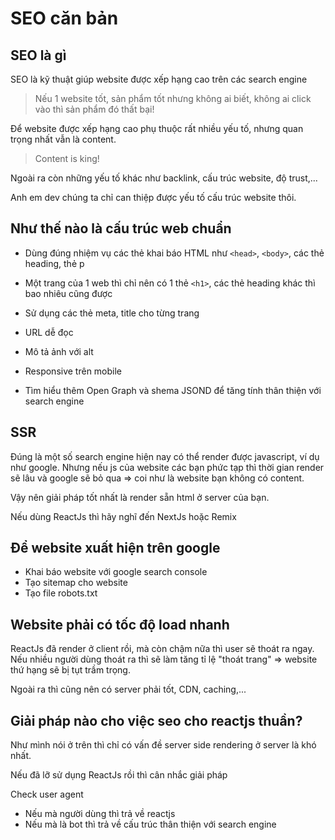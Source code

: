 # SEO căn bản

## SEO là gì

SEO là kỹ thuật giúp website được xếp hạng cao trên các search engine

> Nếu 1 website tốt, sản phẩm tốt nhưng không ai biết, không ai click vào thì sản phẩm đó thất bại!

Để website được xếp hạng cao phụ thuộc rất nhiều yếu tố, nhưng quan trọng nhất vẫn là content.

> Content is king!

Ngoài ra còn những yếu tố khác như backlink, cấu trúc website, độ trust,...

Anh em dev chúng ta chỉ can thiệp được yếu tố cấu trúc website thôi.

## Như thế nào là cấu trúc web chuẩn

- Dùng đúng nhiệm vụ các thẻ khai báo HTML như `<head>`, `<body>`, các thẻ heading, thẻ p
- Một trang của 1 web thì chỉ nên có 1 thẻ `<h1>`, các thẻ heading khác thì bao nhiêu cũng được
- Sử dụng các thẻ meta, title cho từng trang
- URL dễ đọc
- Mô tả ảnh với alt
- Responsive trên mobile

- Tìm hiểu thêm Open Graph và shema JSOND để tăng tính thân thiện với search engine

## SSR

Đúng là một số search engine hiện nay có thể render được javascript, ví dụ như google. Nhưng nếu js của website các bạn phức tạp thì thời gian render sẽ lâu và google sẽ bỏ qua => coi như là website bạn không có content.

Vậy nên giải pháp tốt nhất là render sẵn html ở server của bạn.

Nếu dùng ReactJs thì hãy nghĩ đến NextJs hoặc Remix

## Để website xuất hiện trên google

- Khai báo website với google search console
- Tạo sitemap cho website
- Tạo file robots.txt

## Website phải có tốc độ load nhanh

ReactJs đã render ở client rồi, mà còn chậm nữa thì user sẽ thoát ra ngay. Nếu nhiều người dùng thoát ra thì sẽ làm tăng tỉ lệ "thoát trang" => website thứ hạng sẽ bị tụt trầm trọng.

Ngoài ra thì cũng nên có server phải tốt, CDN, caching,...

## Giải pháp nào cho việc seo cho reactjs thuần?

Như mình nói ở trên thì chỉ có vấn đề server side rendering ở server là khó nhất.

Nếu đã lỡ sử dụng ReactJs rồi thì cân nhắc giải pháp

Check user agent

- Nếu mà người dùng thì trả về reactjs
- Nếu mà là bot thì trả về cấu trúc thân thiện với search engine
